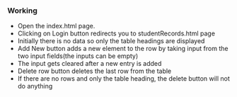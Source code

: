### Working
- Open the index.html page.
- Clicking on Login button redirects you to studentRecords.html page
- Initially there is no data so only the table headings are displayed
- Add New button adds a new element to the row by taking input from the two input fields(the inputs can be empty)
- The input gets cleared after a new entry is added
- Delete row button deletes the last row from the table
- If there are no rows and only the table heading, the delete button will not do anything
